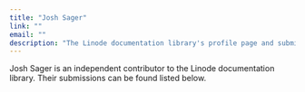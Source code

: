 ```yaml
---
title: "Josh Sager"
link: ""
email: ""
description: "The Linode documentation library's profile page and submission listing for Josh Sager"
---
```


Josh Sager is an independent contributor to the Linode documentation library. Their submissions can be found listed below.